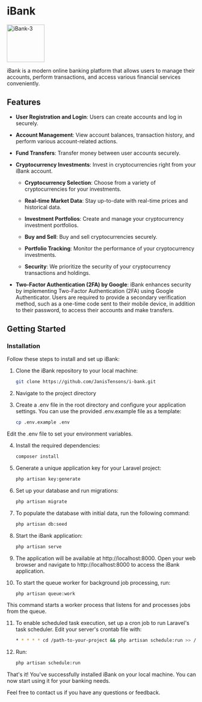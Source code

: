 # iBank

<img src="https://github.com/JanisTensons/i-bank/assets/124044988/c0d24e6c-7091-414b-a261-0ff93ed758d9" alt="iBank-3" width="100px" height="100px">

iBank is a modern online banking platform that allows users to manage their accounts, perform transactions, and access various financial services conveniently.

## Features

- **User Registration and Login**: Users can create accounts and log in securely.
- **Account Management**: View account balances, transaction history, and perform various account-related actions.
- **Fund Transfers**: Transfer money between user accounts securely.
- **Cryptocurrency Investments**: Invest in cryptocurrencies right from your iBank account.

    - **Cryptocurrency Selection**: Choose from a variety of cryptocurrencies for your investments.

    - **Real-time Market Data**: Stay up-to-date with real-time prices and historical data.

    - **Investment Portfolios**: Create and manage your cryptocurrency investment portfolios.

    - **Buy and Sell**: Buy and sell cryptocurrencies securely.

    - **Portfolio Tracking**: Monitor the performance of your cryptocurrency investments.

    - **Security**: We prioritize the security of your cryptocurrency transactions and holdings.

- **Two-Factor Authentication (2FA) by Google**: iBank enhances security by implementing Two-Factor Authentication (2FA) using Google Authenticator. Users are required to provide a secondary verification method, such as a one-time code sent to their mobile device, in addition to their password, to access their accounts and make transfers.


## Getting Started

### Installation

Follow these steps to install and set up iBank:

1. Clone the iBank repository to your local machine:

   ```bash
   git clone https://github.com/JanisTensons/i-bank.git

2. Navigate to the project directory
3. Create a .env file in the root directory and configure your application settings. You can use the provided .env.example file as a template:

    ```bash
    cp .env.example .env

Edit the .env file to set your environment variables.

4. Install the required dependencies:

    ```bash
    composer install

5. Generate a unique application key for your Laravel project:

    ```bash
    php artisan key:generate

6. Set up your database and run migrations:

    ```bash
    php artisan migrate

7. To populate the database with initial data, run the following command:

    ```bash
    php artisan db:seed

8. Start the iBank application:

    ```bash
    php artisan serve

9. The application will be available at http://localhost:8000.
   Open your web browser and navigate to http://localhost:8000 to access the iBank application.

10. To start the queue worker for background job processing, run:

    ```bash
    php artisan queue:work

This command starts a worker process that listens for and processes jobs from the queue.

11. To enable scheduled task execution, set up a cron job to run Laravel's task scheduler. Edit your server's crontab file with:

    ```bash
    * * * * * cd /path-to-your-project && php artisan schedule:run >> /dev/null 2>&1

12. Run:

    ```bash
    php artisan schedule:run
    
That's it! You've successfully installed iBank on your local machine. You can now start using it for your banking needs.

Feel free to contact us if you have any questions or feedback.

